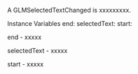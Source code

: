 A GLMSelectedTextChanged is xxxxxxxxx.Instance Variables	end:		<Object>	selectedText:		<Object>	start:		<Object>end	- xxxxxselectedText	- xxxxxstart	- xxxxx
